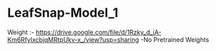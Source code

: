 # LeafSnap-Model_1

Weight :- https://drive.google.com/file/d/1Rzky_d_iA-Km6RfyIxcbjqMRtpUkv-x_/view?usp=sharing
-No Pretrained Weights
